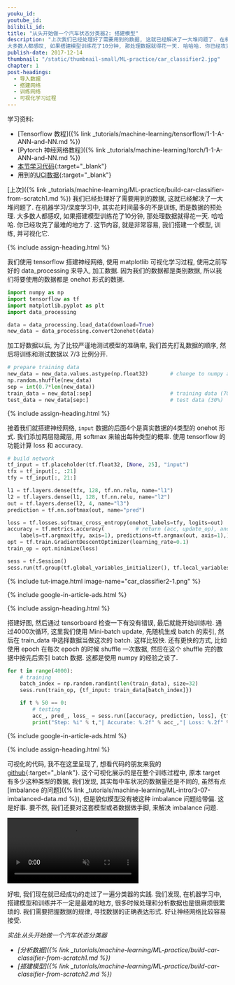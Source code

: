 ```yaml
---
youku_id:
youtube_id:
bilibili_id:
title: "从头开始做一个汽车状态分类器2: 搭建模型"
description: "上次我们已经处理好了需要用到的数据, 这就已经解决了一大堆问题了. 在机器学习/深度学习中, 其实花时间最多的不是训练, 而是数据的预处理.
大多数人都感叹, 如果搭建模型训练花了10分钟, 那处理数据就得花一天. 哈哈哈. 你已经攻克了最难的地方了. 这节内容, 就是非常容易, 我们搭建一个模型, 训练, 并可视化它."
publish-date: 2017-12-14
thumbnail: "/static/thumbnail-small/ML-practice/car_classifier2.jpg"
chapter: 1
post-headings:
  - 导入数据
  - 搭建网络
  - 训练网络
  - 可视化学习过程
---
```


学习资料:
  * [Tensorflow 教程]({% link _tutorials/machine-learning/tensorflow/1-1-A-ANN-and-NN.md %})
  * [Pytorch 神经网络教程]({% link _tutorials/machine-learning/torch/1-1-A-ANN-and-NN.md %})
  * [本节学习代码](https://github.com/MorvanZhou/train-classifier-from-scratch){:target="_blank"}
  * 用到的[UCI数据](http://archive.ics.uci.edu/ml/datasets/Car+Evaluation){:target="_blank"}



[上次]({% link _tutorials/machine-learning/ML-practice/build-car-classifier-from-scratch1.md %})
我们已经处理好了需要用到的数据, 这就已经解决了一大堆问题了. 在机器学习/深度学习中, 其实花时间最多的不是训练, 而是数据的预处理.
大多数人都感叹, 如果搭建模型训练花了10分钟, 那处理数据就得花一天. 哈哈哈. 你已经攻克了最难的地方了. 这节内容, 就是非常容易,
我们搭建一个模型, 训练, 并可视化它.





{% include assign-heading.html %}

我们使用 tensorflow 搭建神经网络, 使用 matplotlib 可视化学习过程, 使用之前写好的 data_processing 来导入, 加工数据.
因为我们的数据都是类别数据, 所以我们将要使用的数据都是 onehot 形式的数据.

```python
import numpy as np
import tensorflow as tf
import matplotlib.pyplot as plt
import data_processing

data = data_processing.load_data(download=True)
new_data = data_processing.convert2onehot(data)
```

加工好数据以后, 为了比较严谨地测试模型的准确率, 我们首先打乱数据的顺序, 然后将训练和测试数据以 7/3 比例分开.

```python
# prepare training data
new_data = new_data.values.astype(np.float32)       # change to numpy array and float32
np.random.shuffle(new_data)
sep = int(0.7*len(new_data))
train_data = new_data[:sep]                         # training data (70%)
test_data = new_data[sep:]                          # test data (30%)
```






{% include assign-heading.html %}

接着我们就搭建神经网络, `input` 数据的后面4个是真实数据的4类型的 onehot 形式.
我们添加两层隐藏层, 用 softmax 来输出每种类型的概率. 使用 tensorflow 的功能计算 loss 和 accuracy.

```python
# build network
tf_input = tf.placeholder(tf.float32, [None, 25], "input")
tfx = tf_input[:, :21]
tfy = tf_input[:, 21:]

l1 = tf.layers.dense(tfx, 128, tf.nn.relu, name="l1")
l2 = tf.layers.dense(l1, 128, tf.nn.relu, name="l2")
out = tf.layers.dense(l2, 4, name="l3")
prediction = tf.nn.softmax(out, name="pred")

loss = tf.losses.softmax_cross_entropy(onehot_labels=tfy, logits=out)
accuracy = tf.metrics.accuracy(          # return (acc, update_op), and create 2 local variables
    labels=tf.argmax(tfy, axis=1), predictions=tf.argmax(out, axis=1),)[1]
opt = tf.train.GradientDescentOptimizer(learning_rate=0.1)
train_op = opt.minimize(loss)

sess = tf.Session()
sess.run(tf.group(tf.global_variables_initializer(), tf.local_variables_initializer()))
```

{% include tut-image.html image-name="car_classifier2-1.png" %}




{% include google-in-article-ads.html %}

{% include assign-heading.html %}

搭建好图, 然后通过 tensorboard 检查一下有没有错误, 最后就能开始训练啦.
通过4000次循环, 这里我们使用 Mini-batch update, 先随机生成 batch 的索引, 然后在 train_data 中选择数据当做这次的 batch.
这样比较快. 还有更快的方式, 比如使用 epoch 在每次 epoch 的时候 shuffle 一次数据, 然后在这个 shuffle 完的数据中按先后索引 batch 数据.
这都是使用 numpy 的经验之谈了.

```python
for t in range(4000):
    # training
    batch_index = np.random.randint(len(train_data), size=32)
    sess.run(train_op, {tf_input: train_data[batch_index]})

    if t % 50 == 0:
        # testing
        acc_, pred_, loss_ = sess.run([accuracy, prediction, loss], {tf_input: test_data})
        print("Step: %i" % t,"| Accurate: %.2f" % acc_,"| Loss: %.2f" % loss_,)
```





{% include google-in-article-ads.html %}

{% include assign-heading.html %}

可视化的代码, 我不在这里呈现了, 想看代码的朋友来我的 [github](https://github.com/MorvanZhou/train-classifier-from-scratch/blob/master/model.py){:target="_blank"}.
这个可视化展示的是在整个训练过程中, 原本 target 有多少这种类型的数据, 我们发现, 其实每中车状况的数据量还是不同的,
虽然有点 [imbalance 的问题]({% link _tutorials/machine-learning/ML-intro/3-07-imbalanced-data.md %}),
但是貌似模型没有被这种 imbalance 问题给带偏. 这是好事. 要不然, 我们还要对这套模型或者数据做手脚, 来解决 imbalance 问题.

<video class="tut-content-video" controls loop autoplay muted>
  <source src="/static/results/ML-practice/car_classifier1-1.mp4" type="video/mp4">
  Your browser does not support HTML5 video.
</video>

好啦, 我们现在就已经成功的走过了一遍分类器的实践. 我们发现, 在机器学习中, 搭建模型和训练并不一定是最难的地方,
很多时候处理和分析数据也是很麻烦很繁琐的. 我们需要把握数据的规律, 寻找数据的正确表达形式. 好让神经网络比较容易接受.






*实战:从头开始做一个汽车状态分类器*

* *[分析数据]({% link _tutorials/machine-learning/ML-practice/build-car-classifier-from-scratch1.md %})*
* *[搭建模型]({% link _tutorials/machine-learning/ML-practice/build-car-classifier-from-scratch2.md %})*